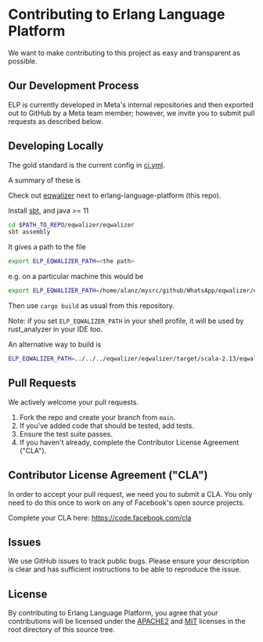 # Contributing to Erlang Language Platform

We want to make contributing to this project as easy and transparent as possible.

## Our Development Process

ELP is currently developed in Meta's internal repositories and then exported
out to GitHub by a Meta team member; however, we invite you to submit pull
requests as described below.

## Developing Locally

The gold standard is the current config in [ci.yml](.github/workflows/ci.yml).

A summary of these is

Check out [eqwalizer](https://github.com/WhatsApp/eqwalizer/) next to erlang-language-platform (this repo).

Install [sbt](https://www.scala-sbt.org/), and java >= 11

```sh
cd $PATH_TO_REPO/eqwalizer/eqwalizer
sbt assembly
```

It gives a path to the file

```sh
export ELP_EQWALIZER_PATH=<the path>
```

e.g. on a particular machine this would be

```sh
export ELP_EQWALIZER_PATH=/home/alanz/mysrc/github/WhatsApp/eqwalizer/eqwalizer/target/scala-2.13/eqwalizer.jar
```

Then use `cargo build` as usual from this repository.

Note: if you set `ELP_EQWALIZER_PATH` in your shell profile, it will be used by rust_analyzer in your IDE too.

An alternative way to build is

```sh
ELP_EQWALIZER_PATH=../../../eqwalizer/eqwalizer/target/scala-2.13/eqwalizer.jar cargo build
```

## Pull Requests

We actively welcome your pull requests.

1. Fork the repo and create your branch from `main`.
2. If you've added code that should be tested, add tests.
3. Ensure the test suite passes.
4. If you haven't already, complete the Contributor License Agreement ("CLA").

## Contributor License Agreement ("CLA")

In order to accept your pull request, we need you to submit a CLA. You only need
to do this once to work on any of Facebook's open source projects.

Complete your CLA here: <https://code.facebook.com/cla>

## Issues

We use GitHub issues to track public bugs. Please ensure your description is
clear and has sufficient instructions to be able to reproduce the issue.

## License

By contributing to Erlang Language Platform, you agree that your contributions will be
licensed under the [APACHE2](LICENSE-APACHE) and [MIT](LICENSE-MIT) licenses in the root
directory of this source tree.
